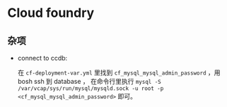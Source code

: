 # Cloud foundry

## 杂项

- connect to ccdb:

  在 `cf-deployment-var.yml` 里找到 `cf_mysql_mysql_admin_password` ，用 bosh ssh 到 database ， 在命令行里执行 `mysql -S /var/vcap/sys/run/mysql/mysqld.sock -u root -p <cf_mysql_mysql_admin_password>` 即可。
